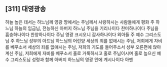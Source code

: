 ## [311] 대영광송

하늘 높은 데서는 하느님께 영광 
땅에서는 주님께서 사랑하시는 사람들에게 평화 
주 하느님 하늘의 임금님,  전능하신 아버지 하느님 
주님을 기리나이다 찬미하나이다
주님을 흠숭하나이다 찬양하나이다 
주님 영광 크시오니 감사하나이다 
외아들 주 예수 그리스도님 
주 하느님 성부의 아드님 
하느님의 어린양
세상의 죄를 없애시는 주님, 저희에게 자비를 베푸소서 
세상의 죄를 없애시는 주님, 저희의 기도를 들어주소서 
성부 오른편에 앉아계신 주님, 저희에게 자비를 베푸소서
홀로 거룩하시고 홀로 주님이시며 홀로 높으신 예수 그리스도님 
성령과 함께 아버지 하느님의 영광 안에 계시나이다 아멘
